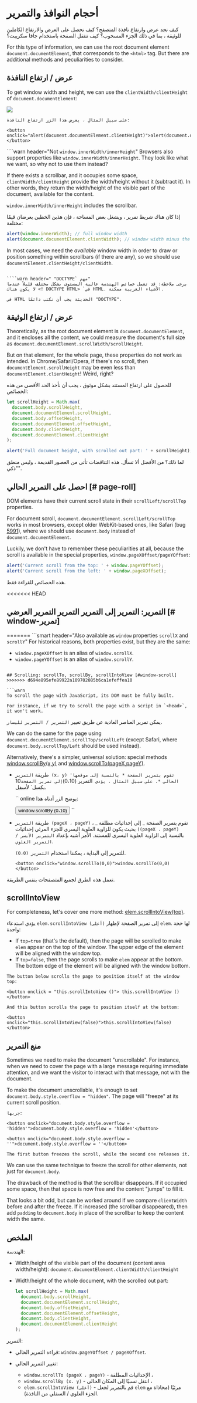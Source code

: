 # أحجام النوافذ والتمرير

كيف نجد عرض وارتفاع نافذة المتصفح؟ كيف نحصل على العرض والارتفاع الكاملين للوثيقة ، بما في ذلك الجزء المسحوب؟ كيف ننتقل الصفحة باستخدام جافا سكريبت؟

For this type of information, we can use the root document element `document.documentElement`, that corresponds to the `<html>` tag. But there are additional methods and peculiarities to consider.

## عرض / ارتفاع النافذة

To get window width and height, we can use the `clientWidth/clientHeight` of `document.documentElement`:

![](document-client-width-height.svg)

```online
على سبيل المثال ، يعرض هذا الزر ارتفاع النافذة:

<button onclick="alert(document.documentElement.clientHeight)">alert(document.documentElement.clientHeight)</button>
```

````warn header="Not `window.innerWidth/innerHeight`" Browsers also support properties like `window.innerWidth/innerHeight`. They look like what we want, so why not to use them instead?

If there exists a scrollbar, and it occupies some space, `clientWidth/clientHeight` provide the width/height without it (subtract it). In other words, they return the width/height of the visible part of the document, available for the content.

`window.innerWidth/innerHeight` includes the scrollbar.

إذا كان هناك شريط تمرير ، ويشغل بعض المساحة ، فإن هذين الخطين يعرضان قيمًا مختلفة:

```js run
alert(window.innerWidth); // full window width
alert(document.documentElement.clientWidth); // window width minus the scrollbar
```

In most cases, we need the _available_ window width in order to draw or position something within scrollbars (if there are any), so we should use `documentElement.clientHeight/clientWidth`.

`````

````warn header=" "DOCTYPE` مهم"
يرجى ملاحظة: قد تعمل خصائص الهندسة عالية المستوى بشكل مختلف قليلاً عندما لا يكون هناك <! DOCTYPE HTML> `في HTML. الأشياء الغريبة ممكنة.

في HTML الحديثة يجب أن نكتب دائمًا "DOCTYPE".
`````

## عرض / ارتفاع الوثيقة

Theoretically, as the root document element is `document.documentElement`, and it encloses all the content, we could measure the document's full size as `document.documentElement.scrollWidth/scrollHeight`.

But on that element, for the whole page, these properties do not work as intended. In Chrome/Safari/Opera, if there's no scroll, then `documentElement.scrollHeight` may be even less than `documentElement.clientHeight`! Weird, right?

للحصول على ارتفاع المستند بشكل موثوق ، يجب أن نأخذ الحد الأقصى من هذه الخصائص:

```js run
let scrollHeight = Math.max(
  document.body.scrollHeight,
  document.documentElement.scrollHeight,
  document.body.offsetHeight,
  document.documentElement.offsetHeight,
  document.body.clientHeight,
  document.documentElement.clientHeight
);

alert('Full document height, with scrolled out part: ' + scrollHeight);
```

لما ذلك؟ من الأفضل ألا تسأل. هذه التناقضات تأتي من العصور القديمة ، وليس منطق "ذكي".

## احصل على التمرير الحالي [# page-roll]

DOM elements have their current scroll state in their `scrollLeft/scrollTop` properties.

For document scroll, `document.documentElement.scrollLeft/scrollTop` works in most browsers, except older WebKit-based ones, like Safari (bug [5991](https://bugs.webkit.org/show_bug.cgi?id=5991)), where we should use `document.body` instead of `document.documentElement`.

Luckily, we don't have to remember these peculiarities at all, because the scroll is available in the special properties, `window.pageXOffset/pageYOffset`:

```js run
alert('Current scroll from the top: ' + window.pageYOffset);
alert('Current scroll from the left: ' + window.pageXOffset);
```

هذه الخصائص للقراءة فقط.

<<<<<<< HEAD
## التمرير: التمرير إلى التمرير التمرير التمرير العرضي [# window-تمرير]
=======
```smart header="Also available as `window` properties `scrollX` and `scrollY`"
For historical reasons, both properties exist, but they are the same:
- `window.pageXOffset` is an alias of `window.scrollX`.
- `window.pageYOffset` is an alias of `window.scrollY`.
```

## Scrolling: scrollTo, scrollBy, scrollIntoView [#window-scroll]
>>>>>>> d694e895efe89922a109702085b6ca1efeffea10

```warn
To scroll the page with JavaScript, its DOM must be fully built.

For instance, if we try to scroll the page with a script in `<head>`, it won't work.
```

يمكن تمرير العناصر العادية عن طريق تغيير `التمرير / التمرير لليسار`.

We can do the same for the page using `document.documentElement.scrollTop/scrollLeft` (except Safari, where `document.body.scrollTop/Left` should be used instead).

Alternatively, there's a simpler, universal solution: special methods [window.scrollBy(x,y)](mdn:api/Window/scrollBy) and [window.scrollTo(pageX,pageY)](mdn:api/Window/scrollTo).

- طريقة `التمرير (x، y) 'تقوم بتمرير الصفحة * بالنسبة إلى موقعها الحالي *. على سبيل المثال ، يؤدي `التمرير (0،10)`إلى تمرير الصفحة`10 بكسل` لأسفل.

  `` online
  يوضح الزر أدناه هذا:

  <button onclick = "window.scrollBy (0،10)"> window.scrollBy (0،10) </button>
  ``

- طريقة `التمرير (pageX ، pageY)` تقوم بتمرير الصفحة _ إلى إحداثيات مطلقة _ ، بحيث يكون للزاوية العلوية اليسرى للجزء المرئي إحداثيات `((pageX ، pageY)` بالنسبة إلى الزاوية العلوية اليسرى للمستند. الأمر أشبه بإعداد `التمرير الأيسر / التمرير العلوي`.

  للتمرير إلى البداية ، يمكننا استخدام `التمرير (0،0)`.

  ```online
  <button onclick="window.scrollTo(0,0)">window.scrollTo(0,0)</button>
  ```

تعمل هذه الطرق لجميع المتصفحات بنفس الطريقة.

## scrollIntoView

For completeness, let's cover one more method: [elem.scrollIntoView(top)](mdn:api/Element/scrollIntoView).

يؤدي استدعاء `elem.scrollIntoView (أعلى)` إلى تمرير الصفحة لإظهار `elem`. لها حجة واحدة:

- If `top=true` (that's the default), then the page will be scrolled to make `elem` appear on the top of the window. The upper edge of the element will be aligned with the window top.
- If `top=false`, then the page scrolls to make `elem` appear at the bottom. The bottom edge of the element will be aligned with the window bottom.

```online
The button below scrolls the page to position itself at the window top:

<button onclick = "this.scrollIntoView ()"> this.scrollIntoView () </button>

And this button scrolls the page to position itself at the bottom:

<button onclick="this.scrollIntoView(false)">this.scrollIntoView(false)</button>
```

## منع التمرير

Sometimes we need to make the document "unscrollable". For instance, when we need to cover the page with a large message requiring immediate attention, and we want the visitor to interact with that message, not with the document.

To make the document unscrollable, it's enough to set `document.body.style.overflow = "hidden"`. The page will "freeze" at its current scroll position.

```online
جربها:

<button onclick="document.body.style.overflow = 'hidden'">document.body.style.overflow = 'hidden'</button>

<button onclick="document.body.style.overflow = ''">document.body.style.overflow = ''</button>

The first button freezes the scroll, while the second one releases it.
```

We can use the same technique to freeze the scroll for other elements, not just for `document.body`.

The drawback of the method is that the scrollbar disappears. If it occupied some space, then that space is now free and the content "jumps" to fill it.

That looks a bit odd, but can be worked around if we compare `clientWidth` before and after the freeze. If it increased (the scrollbar disappeared), then add `padding` to `document.body` in place of the scrollbar to keep the content width the same.

## الملخص

الهندسة:

- Width/height of the visible part of the document (content area width/height): `document.documentElement.clientWidth/clientHeight`
- Width/height of the whole document, with the scrolled out part:

  ```js
  let scrollHeight = Math.max(
    document.body.scrollHeight,
    document.documentElement.scrollHeight,
    document.body.offsetHeight,
    document.documentElement.offsetHeight,
    document.body.clientHeight,
    document.documentElement.clientHeight
  );
  ```

التمرير:

- قراءة التمرير الحالي: `window.pageYOffset / pageXOffset`.
- تغيير التمرير الحالي:

  - `window.scrollTo (pageX ، pageY)` - الإحداثيات المطلقة ،
  - `window.scrollBy (x، y)` - انتقل نسبيًا إلى المكان الحالي ،
  - `elem.scrollIntoView (أعلى)` - قم بالتمرير لجعل `elem` مرئيًا (محاذاة مع الجزء العلوي / السفلي من النافذة).
